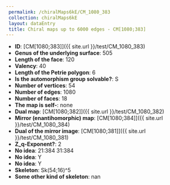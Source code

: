 ```yaml
--- 
 permalink: /chiralMaps6kE/CM_1080_383 
 collection: chiralMaps6kE
 layout: dataEntry
 title: Chiral maps up to 6000 edges - CM[1080;383]
---
```


- **ID**: [CM[1080;383]]({{ site.url }}/test/CM_1080_383)
- **Genus of the underlying surface**: 505
- **Length of the face**: 120
- **Valency**: 40
- **Length of the Petrie polygon**: 6
- **Is the automorphism group solvable?**: S
- **Number of vertices**: 54
- **Number of edges**: 1080
- **Number of faces**: 18
- **The map is self-**: none
- **Dual map**: [CM[1080;382]]({{ site.url }}/test/CM_1080_382)
- **Mirror (enantihomorphic) map**: [CM[1080;384]]({{ site.url }}/test/CM_1080_384)
- **Dual of the mirror image**: [CM[1080;381]]({{ site.url }}/test/CM_1080_381)
- **Z_q-Exponent?**: 2
- **No idea**:  21:384 31:384
- **No idea**: Y
- **No idea**: Y
- **Skeleton**: Sk(54;16)^5
- **Some other kind of skeleton**: nan
